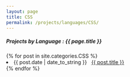 ```yaml
---
layout: page
title: CSS
permalink: /projects/languages/CSS/
---
```


<h5> Projects by Language : {{ page.title }} </h5>

<div class="card">
{% for post in site.categories.CSS %}
 <li class="category-posts"><span>{{ post.date | date_to_string }}</span> &nbsp; <a href="{{ post.url }}">{{ post.title }}</a></li>
{% endfor %}

</div>
